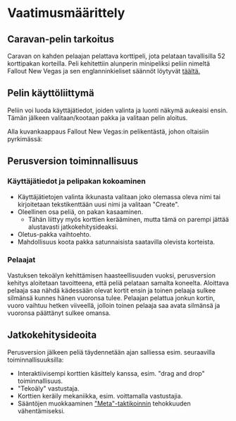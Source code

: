 # Vaatimusmäärittely

## Caravan-pelin tarkoitus

Caravan on kahden pelaajan pelattava korttipeli, jota pelataan tavallisilla 52 korttipakan korteilla. Peli kehitettiin alunperin minipeliksi peliin nimeltä Fallout New Vegas ja sen englanninkieliset säännöt löytyvät [täältä.](https://fallout.fandom.com/wiki/Caravan_(game)#Background)


## Pelin käyttöliittymä

Peliin voi luoda käyttäjätiedot, joiden valinta ja luonti näkymä aukeaisi ensin. Tämän jälkeen valitaan/kootaan pakka ja valitaan pelin aloitus.

Alla kuvankaappaus Fallout New Vegas:in pelikentästä, johon oltaisiin pyrkimässä:  


## Perusversion toiminnallisuus

### Käyttäjätiedot ja pelipakan kokoaminen

- Käyttäjätietojen valinta ikkunasta valitaan joko olemassa oleva nimi tai kirjoitetaan tekstikenttään uusi nimi ja valitaan "Create".
- Oleellinen osa peliä, on pakan kasaaminen.
  - Tähän liittyy myös korttien kerääminen, mutta tämä on parempi jättää alustavasti jatkokehitysideaksi.
- Oletus-pakka vaihtoehto.
- Mahdollisuus koota pakka satunnaisista saatavilla olevista korteista. 

### Pelaajat

Vastuksen tekoälyn kehittämisen haasteellisuuden vuoksi, perusversion kehitys aloitetaan tavoitteena, että peliä pelataan samalta koneelta. Aloittava pelaaja saa nähdä kädessään olevat kortit ensin ja toinen pelaaja sulkee silmänsä kunnes hänen vuoronsa tulee. Pelaajan pelattua jonkun kortin, vuoro vaihtuu hetken viiveellä, jolloin toinen pelaaja saa avata silmänsä ja vuoronsa päättänyt sulkee omansa.

## Jatkokehitysideoita

Perusversion jälkeen peliä täydennetään ajan salliessa esim. seuraavilla toiminnallisuuksilla:

- Interaktiivisempi korttien käsittely kanssa, esim. "drag and drop" toiminnallisuus. 
- "Tekoäly" vastustaja.
- Korttien keräily mekaniikka, esim. voittamalla vastustajia.
- Sääntöjen muokkaaminen ["Meta"-taktikoinnin](https://fallout.fandom.com/wiki/Caravan_(game)#cite_note-1) tehokkuuden vähentämiseksi.
